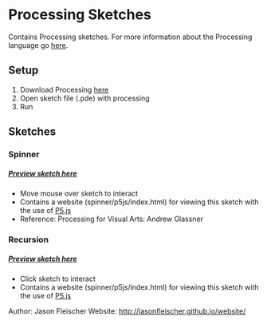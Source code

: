 # Processing Sketches

Contains Processing sketches. For more information about the Processing language go [here](https://processing.org/).

## Setup

1. Download Processing [here](https://processing.org/download/)
2. Open sketch file (.pde) with processing
3. Run

## Sketches

### Spinner
##### [Preview sketch here](http://jasonfleischer.github.io/Processing/#spinner)
* Move mouse over sketch to interact
* Contains a website (spinner/p5js/index.html) for viewing this sketch with the use of [P5.js](https://p5js.org/)
* Reference: Processing for Visual Arts: Andrew Glassner

### Recursion
##### [Preview sketch here](http://jasonfleischer.github.io/Processing/#recursion)
* Click sketch to interact 
* Contains a website (spinner/p5js/index.html) for viewing this sketch with the use of [P5.js](https://p5js.org/)


Author: Jason Fleischer
Website: http://jasonfleischer.github.io/website/
